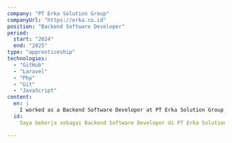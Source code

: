 ```yaml
---
company: "PT Erka Solution Group"
companyUrl: "https://erka.co.id"
position: "Backend Software Developer"
period:
  start: "2024"
  end: "2025"
type: "apprenticeship"
technologies:
  - "GitHub"
  - "Laravel"
  - "Php"
  - "Git"
  - "JavaScript"
content:
  en: |
    I worked as a Backend Software Developer at PT Erka Solution Group, where I was responsible for developing and maintaining backend systems for web-based applications.
  id: 
    Saya bekerja sebagai Backend Software Developer di PT Erka Solution Group, dengan tanggung jawab utama dalam pengembangan dan pemeliharaan sistem backend untuk aplikasi berbasis web.</p><br>

---
```

